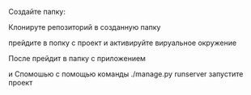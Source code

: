 Создайте папку:

Клонируте репозиторий в созданную папку

прейдите в попку с проект и активируйте вируальное окружение

После прейдит в папку с приложением 

и Спомошью с помощью команды ./manage.py runserver запустите проект

